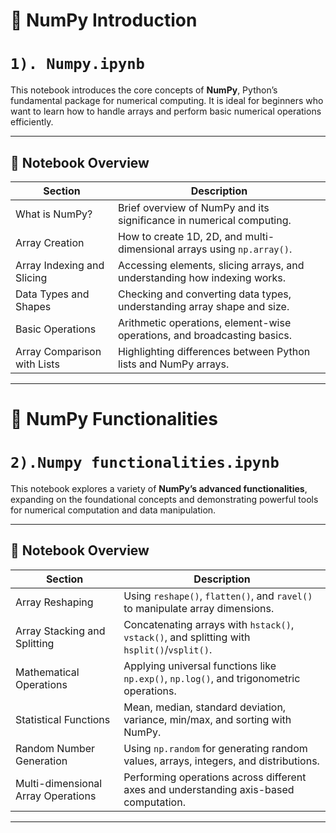 # 📘 NumPy Introduction 

# `1). Numpy.ipynb`

This notebook introduces the core concepts of **NumPy**, Python’s fundamental package for numerical computing. It is ideal for beginners who want to learn how to handle arrays and perform basic numerical operations efficiently.

---

## 📁 Notebook Overview

| Section                           | Description                                                                 |
|-----------------------------------|-----------------------------------------------------------------------------|
| What is NumPy?                    | Brief overview of NumPy and its significance in numerical computing.        |
| Array Creation                    | How to create 1D, 2D, and multi-dimensional arrays using `np.array()`.      |
| Array Indexing and Slicing        | Accessing elements, slicing arrays, and understanding how indexing works.   |
| Data Types and Shapes             | Checking and converting data types, understanding array shape and size.     |
| Basic Operations                  | Arithmetic operations, element-wise operations, and broadcasting basics.    |
| Array Comparison with Lists       | Highlighting differences between Python lists and NumPy arrays.             |

---



# 📗 NumPy Functionalities 

# `2).Numpy functionalities.ipynb`

This notebook explores a variety of **NumPy’s advanced functionalities**, expanding on the foundational concepts and demonstrating powerful tools for numerical computation and data manipulation.

---

## 📁 Notebook Overview

| Section                             | Description                                                                                  |
|-------------------------------------|----------------------------------------------------------------------------------------------|
| Array Reshaping                     | Using `reshape()`, `flatten()`, and `ravel()` to manipulate array dimensions.                |
| Array Stacking and Splitting        | Concatenating arrays with `hstack()`, `vstack()`, and splitting with `hsplit()`/`vsplit()`. |
| Mathematical Operations             | Applying universal functions like `np.exp()`, `np.log()`, and trigonometric operations.     |
| Statistical Functions               | Mean, median, standard deviation, variance, min/max, and sorting with NumPy.                |
| Random Number Generation            | Using `np.random` for generating random values, arrays, integers, and distributions.         |
| Multi-dimensional Array Operations  | Performing operations across different axes and understanding axis-based computation.        |

---
